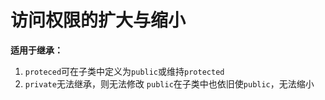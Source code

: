 # 访问权限的扩大与缩小
**适用于继承：**
1. `proteced`可在子类中定义为`public`或维持`protected`
2. `private`无法继承，则无法修改
`public`在子类中也依旧使`public`，无法缩小